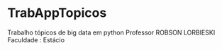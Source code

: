 # TrabAppTopicos
Trabalho tópicos de big data em python
Professor ROBSON LORBIESKI
Faculdade : Estácio
